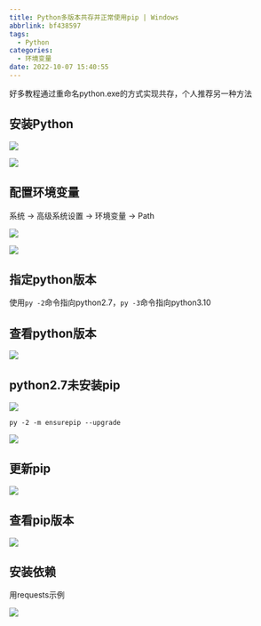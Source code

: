```yaml
---
title: Python多版本共存并正常使用pip | Windows
abbrlink: bf438597
tags:
  - Python
categories:
  - 环境变量
date: 2022-10-07 15:40:55
---
```


好多教程通过重命名python.exe的方式实现共存，个人推荐另一种方法

<!-- more -->

## 安装Python

![](https://ovo.btwoa.com/img/webp/202210071547612.webp)

![](https://ovo.btwoa.com/img/webp/202210071548592.webp)

## 配置环境变量

系统 -> 高级系统设置 -> 环境变量 -> Path

![](https://ovo.btwoa.com/img/webp/202210071724249.webp)

![](https://ovo.btwoa.com/img/webp/202210071549889.webp)

## 指定python版本

使用`py -2`命令指向python2.7，`py -3`命令指向python3.10

## 查看python版本

![](https://ovo.btwoa.com/img/webp/202210071549609.webp)

## python2.7未安装pip

![](https://ovo.btwoa.com/img/webp/202210071639860.webp)

```
py -2 -m ensurepip --upgrade
```

![](https://ovo.btwoa.com/img/webp/202210071640177.webp)

## 更新pip

![](https://ovo.btwoa.com/img/webp/202210071652185.webp)

## 查看pip版本

![](https://ovo.btwoa.com/img/webp/202210071654105.webp)

## 安装依赖

用requests示例

![](https://ovo.btwoa.com/img/webp/202210071708794.webp)


